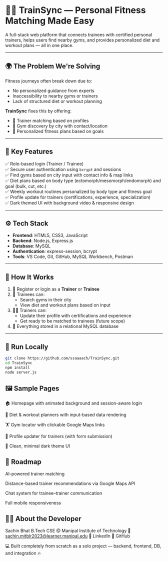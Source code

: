 # 🏋️‍♂️ TrainSync — Personal Fitness Matching Made Easy  
A full-stack web platform that connects trainees with certified personal trainers, helps users find nearby gyms, and provides personalized diet and workout plans — all in one place.

---

## 🌍 The Problem We're Solving  
Fitness journeys often break down due to:

- No personalized guidance from experts  
- Inaccessibility to nearby gyms or trainers  
- Lack of structured diet or workout planning  

**TrainSync** fixes this by offering:

- 💪 Trainer matching based on profiles  
- 🏢 Gym discovery by city with contact/location  
- 🍎 Personalized fitness plans based on goals

---

## 🔑 Key Features

✅ Role-based login (Trainer / Trainee)  
✅ Secure user authentication using `bcrypt` and sessions  
✅ Find gyms based on city input with contact info & map links  
✅ Diet plans based on body type (ectomorph/mesomorph/endomorph) and goal (bulk, cut, etc.)  
✅ Weekly workout routines personalized by body type and fitness goal  
✅ Profile update for trainers (certifications, experience, specialization)  
✅ Dark themed UI with background video & responsive design  

---

## ⚙️ Tech Stack

- **Frontend**: HTML5, CSS3, JavaScript  
- **Backend**: Node.js, Express.js  
- **Database**: MySQL  
- **Authentication**: express-session, bcrypt  
- **Tools**: VS Code, Git, GitHub, MySQL Workbench, Postman  

---

## 🧪 How It Works

1. 🔐 Register or login as a **Trainer** or **Trainee**  
2. 🧍 Trainees can:  
   - Search gyms in their city  
   - View diet and workout plans based on input  
3. 🧑‍🏫 Trainers can:  
   - Update their profile with certifications and experience  
   - Get ready to be matched to trainees (future scope)  
4. 📄 Everything stored in a relational MySQL database  

---

## 📂 Run Locally

```bash
git clone https://github.com/ssaaaach/TrainSync.git
cd TrainSync
npm install
node server.js
```

## 🖼️ Sample Pages
🏠 Homepage with animated background and session-aware login

🧍 Diet & workout planners with input-based data rendering

🏋️ Gym locator with clickable Google Maps links

🔧 Profile updater for trainers (with form submission)

🎨 Clean, minimal dark theme UI

## 🔮 Roadmap
AI-powered trainer matching

Distance-based trainer recommendations via Google Maps API

Chat system for trainee–trainer communication

Full mobile responsiveness

## 🙋‍♂️ About the Developer
Sachin Bhat
B.Tech CSE @ Manipal Institute of Technology
📧 sachin.mitblr2023@learner.manipal.edu
🔗 LinkedIn
🐙 GitHub

💻 Built completely from scratch as a solo project — backend, frontend, DB, and integration 🔥
